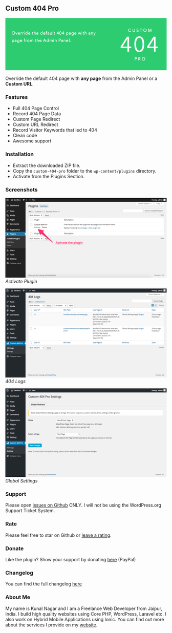 ## Custom 404 Pro

![Banner](banner-772x250.png "Banner")

Override the default 404 page with **any page** from the Admin Panel or a **Custom URL**.

### Features

* Full 404 Page Control
* Record 404 Page Data
* Custom Page Redirect
* Custom URL Redirect
* Record Visitor Keywords that led to 404
* Clean code
* Awesome support

### Installation

* Extract the downloaded ZIP file.
* Copy the ```custom-404-pro``` folder to the ```wp-content/plugins``` directory.
* Activate from the Plugins Section.

### Screenshots

![Activate Plugin](screenshot-1.png "Activate Plugin")
_Activate Plugin_

![404 Logs](screenshot-2.png "404 Logs")
_404 Logs_

![Global Settings](screenshot-3.png "Global Settings")
_Global Settings_

### Support

Please open [issues on Github](https://github.com/kunalnagar/custom-404-pro/issues) ONLY. I will not be using the WordPress.org Support Ticket System.

### Rate

Please feel free to star on Github or [leave a rating](https://wordpress.org/plugins/custom-404-pro/).

### Donate

Like the plugin? Show your support by donating [here](http://kunalnagar.in/donate) (PayPal)

### Changelog

You can find the full changelog [here](https://wordpress.org/plugins/custom-404-pro/changelog/)

### About Me

My name is Kunal Nagar and I am a Freelance Web Developer from Jaipur, India. I build high quality websites using Core PHP, WordPress, Laravel etc. I also work on Hybrid Mobile Applications using Ionic. You can find out more about the services I provide on my [website](http://kunalnagar.in).
